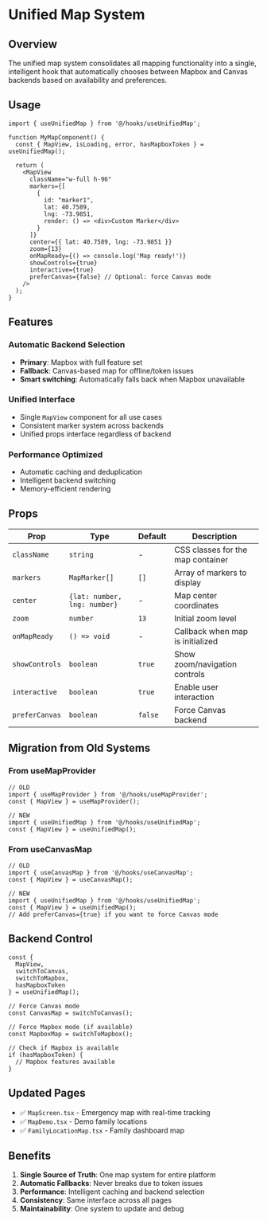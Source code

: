 # Unified Map System

## Overview
The unified map system consolidates all mapping functionality into a single, intelligent hook that automatically chooses between Mapbox and Canvas backends based on availability and preferences.

## Usage

```tsx
import { useUnifiedMap } from '@/hooks/useUnifiedMap';

function MyMapComponent() {
  const { MapView, isLoading, error, hasMapboxToken } = useUnifiedMap();

  return (
    <MapView
      className="w-full h-96"
      markers={[
        {
          id: "marker1",
          lat: 40.7589,
          lng: -73.9851,
          render: () => <div>Custom Marker</div>
        }
      ]}
      center={{ lat: 40.7589, lng: -73.9851 }}
      zoom={13}
      onMapReady={() => console.log('Map ready!')}
      showControls={true}
      interactive={true}
      preferCanvas={false} // Optional: force Canvas mode
    />
  );
}
```

## Features

### Automatic Backend Selection
- **Primary**: Mapbox with full feature set
- **Fallback**: Canvas-based map for offline/token issues
- **Smart switching**: Automatically falls back when Mapbox unavailable

### Unified Interface
- Single `MapView` component for all use cases
- Consistent marker system across backends
- Unified props interface regardless of backend

### Performance Optimized
- Automatic caching and deduplication
- Intelligent backend switching
- Memory-efficient rendering

## Props

| Prop | Type | Default | Description |
|------|------|---------|-------------|
| `className` | `string` | - | CSS classes for the map container |
| `markers` | `MapMarker[]` | `[]` | Array of markers to display |
| `center` | `{lat: number, lng: number}` | - | Map center coordinates |
| `zoom` | `number` | `13` | Initial zoom level |
| `onMapReady` | `() => void` | - | Callback when map is initialized |
| `showControls` | `boolean` | `true` | Show zoom/navigation controls |
| `interactive` | `boolean` | `true` | Enable user interaction |
| `preferCanvas` | `boolean` | `false` | Force Canvas backend |

## Migration from Old Systems

### From useMapProvider
```tsx
// OLD
import { useMapProvider } from '@/hooks/useMapProvider';
const { MapView } = useMapProvider();

// NEW
import { useUnifiedMap } from '@/hooks/useUnifiedMap';
const { MapView } = useUnifiedMap();
```

### From useCanvasMap
```tsx
// OLD
import { useCanvasMap } from '@/hooks/useCanvasMap';
const { MapView } = useCanvasMap();

// NEW
import { useUnifiedMap } from '@/hooks/useUnifiedMap';
const { MapView } = useUnifiedMap();
// Add preferCanvas={true} if you want to force Canvas mode
```

## Backend Control

```tsx
const { 
  MapView, 
  switchToCanvas, 
  switchToMapbox, 
  hasMapboxToken 
} = useUnifiedMap();

// Force Canvas mode
const CanvasMap = switchToCanvas();

// Force Mapbox mode (if available)
const MapboxMap = switchToMapbox();

// Check if Mapbox is available
if (hasMapboxToken) {
  // Mapbox features available
}
```

## Updated Pages
- ✅ `MapScreen.tsx` - Emergency map with real-time tracking
- ✅ `MapDemo.tsx` - Demo family locations
- ✅ `FamilyLocationMap.tsx` - Family dashboard map

## Benefits
1. **Single Source of Truth**: One map system for entire platform
2. **Automatic Fallbacks**: Never breaks due to token issues
3. **Performance**: Intelligent caching and backend selection
4. **Consistency**: Same interface across all pages
5. **Maintainability**: One system to update and debug